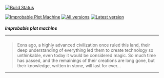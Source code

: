 [logo]: https://media.forgecdn.net/avatars/152/243/636610008995461281.png "Improbable Plot Machine"
[downloads]: http://cf.way2muchnoise.eu/versions/289528.svg "All versions"
[version]: http://cf.way2muchnoise.eu/versions/289528_latest.svg "Latest version"

[![Build Status](https://travis-ci.org/ArekkuusuJerii/Improbable-plot-machine.svg?branch=master)](https://travis-ci.org/ArekkuusuJerii/Improbable-plot-machine)

[![][logo]](https://minecraft.curseforge.com/projects/improbable-plot-machine) [![][downloads]](https://minecraft.curseforge.com/projects/improbable-plot-machine/files) [![][version]](https://minecraft.curseforge.com/projects/improbable-plot-machine)
##### Improbable plot machine <hr/>
> Eons ago, a highly advanced civilization once ruled this land, their deep understanding of everything led them to create technology so unthinkable, even today it would be considered magic. So much time has passed, and the remainings of their creations are long gone, but their knowledge, written in stone, will last for ever...
<hr/>
